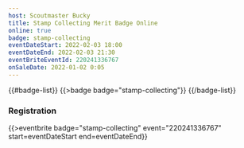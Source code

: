 ```yaml
---
host: Scoutmaster Bucky
title: Stamp Collecting Merit Badge Online
online: true
badge: stamp-collecting
eventDateStart: 2022-02-03 18:00
eventDateEnd: 2022-02-03 21:30
eventBriteEventId: 220241336767
onSaleDate: 2022-01-02 0:05
---
```


{{#badge-list}}
{{>badge badge="stamp-collecting"}}
{{/badge-list}}

### Registration

{{>eventbrite badge="stamp-collecting" event="220241336767" start=eventDateStart end=eventDateEnd}}
